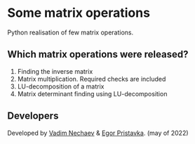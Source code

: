 # Some matrix operations
Python realisation of few matrix operations.

## Which matrix operations were released?

1) Finding the inverse matrix
2) Matrix multiplication. Required checks are included
3) LU-decomposition of a matrix
4) Matrix determinant finding using LU-decomposition

## Developers
Developed by [Vadim Nechaev](https://github.com/nech14) & [Egor Pristavka](https://github.com/mrglaster). (may of 2022)
